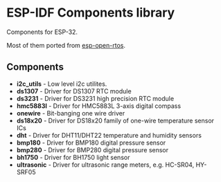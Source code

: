 # ESP-IDF Components library

Components for ESP-32.

Most of them ported from [esp-open-rtos](https://github.com/SuperHouse/esp-open-rtos).


## Components

- **i2c_utils** - Low level i2c utilites.
- **ds1307** - Driver for DS1307 RTC module
- **ds3231** - Driver for DS3231 high precision RTC module
- **hmc5883l** - Driver for HMC5883L 3-axis digital compass
- **onewire** - Bit-banging one wire driver
- **ds18x20** - Driver for DS18x20 family of one-wire temperature sensor ICs
- **dht** - Driver for DHT11/DHT22 temperature and humidity sensors
- **bmp180** - Driver for BMP180 digital pressure sensor
- **bmp280** - Driver for BMP280 digital pressure sensor
- **bh1750** - Driver for BH1750 light sensor
- **ultrasonic** - Driver for ultrasonic range meters, e.g. HC-SR04, HY-SRF05
